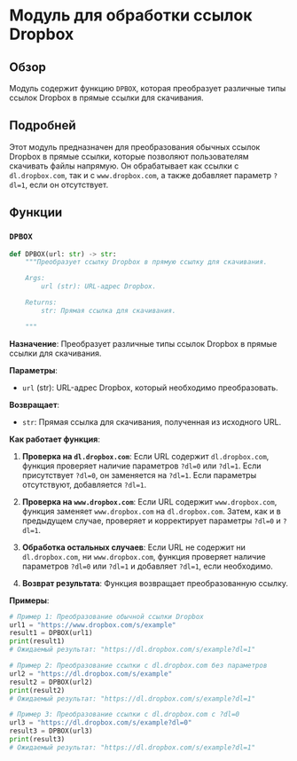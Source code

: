 # Модуль для обработки ссылок Dropbox
## Обзор

Модуль содержит функцию `DPBOX`, которая преобразует различные типы ссылок Dropbox в прямые ссылки для скачивания.

## Подробней

Этот модуль предназначен для преобразования обычных ссылок Dropbox в прямые ссылки, которые позволяют пользователям скачивать файлы напрямую. Он обрабатывает как ссылки с `dl.dropbox.com`, так и с `www.dropbox.com`, а также добавляет параметр `?dl=1`, если он отсутствует.

## Функции

### `DPBOX`

```python
def DPBOX(url: str) -> str:
    """Преобразует ссылку Dropbox в прямую ссылку для скачивания.

    Args:
        url (str): URL-адрес Dropbox.

    Returns:
        str: Прямая ссылка для скачивания.

    """
```

**Назначение**: Преобразует различные типы ссылок Dropbox в прямые ссылки для скачивания.

**Параметры**:
- `url` (str): URL-адрес Dropbox, который необходимо преобразовать.

**Возвращает**:
- `str`: Прямая ссылка для скачивания, полученная из исходного URL.

**Как работает функция**:

1. **Проверка на `dl.dropbox.com`**: Если URL содержит `dl.dropbox.com`, функция проверяет наличие параметров `?dl=0` или `?dl=1`. Если присутствует `?dl=0`, он заменяется на `?dl=1`. Если параметры отсутствуют, добавляется `?dl=1`.

2. **Проверка на `www.dropbox.com`**: Если URL содержит `www.dropbox.com`, функция заменяет `www.dropbox.com` на `dl.dropbox.com`. Затем, как и в предыдущем случае, проверяет и корректирует параметры `?dl=0` и `?dl=1`.

3. **Обработка остальных случаев**: Если URL не содержит ни `dl.dropbox.com`, ни `www.dropbox.com`, функция проверяет наличие параметров `?dl=0` или `?dl=1` и добавляет `?dl=1`, если необходимо.

4. **Возврат результата**: Функция возвращает преобразованную ссылку.

**Примеры**:

```python
# Пример 1: Преобразование обычной ссылки Dropbox
url1 = "https://www.dropbox.com/s/example"
result1 = DPBOX(url1)
print(result1)
# Ожидаемый результат: "https://dl.dropbox.com/s/example?dl=1"

# Пример 2: Преобразование ссылки с dl.dropbox.com без параметров
url2 = "https://dl.dropbox.com/s/example"
result2 = DPBOX(url2)
print(result2)
# Ожидаемый результат: "https://dl.dropbox.com/s/example?dl=1"

# Пример 3: Преобразование ссылки с dl.dropbox.com с ?dl=0
url3 = "https://dl.dropbox.com/s/example?dl=0"
result3 = DPBOX(url3)
print(result3)
# Ожидаемый результат: "https://dl.dropbox.com/s/example?dl=1"